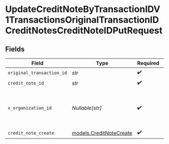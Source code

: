 # UpdateCreditNoteByTransactionIDV1TransactionsOriginalTransactionIDCreditNotesCreditNoteIDPutRequest


## Fields

| Field                                                         | Type                                                          | Required                                                      | Description                                                   | Example                                                       |
| ------------------------------------------------------------- | ------------------------------------------------------------- | ------------------------------------------------------------- | ------------------------------------------------------------- | ------------------------------------------------------------- |
| `original_transaction_id`                                     | *str*                                                         | :heavy_check_mark:                                            | N/A                                                           |                                                               |
| `credit_note_id`                                              | *str*                                                         | :heavy_check_mark:                                            | N/A                                                           |                                                               |
| `x_organization_id`                                           | *Nullable[str]*                                               | :heavy_check_mark:                                            | The unique identifier for the organization making the request | org_12345                                                     |
| `credit_note_create`                                          | [models.CreditNoteCreate](../models/creditnotecreate.md)      | :heavy_check_mark:                                            | N/A                                                           |                                                               |